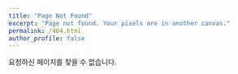 ```yaml
---
title: "Page Not Found"
excerpt: "Page not found. Your pixels are in another canvas."
permalink: /404.html
author_profile: false
---
```


요청하신 페이지를 찾을 수 없습니다.

<script>
  var GOOG_FIXURL_LANG = 'en';
  var GOOG_FIXURL_SITE = 'https://Mighty.github.io'
</script>
<script src="https://linkhelp.clients.google.com/tbproxy/lh/wm/fixurl.js">
</script>
